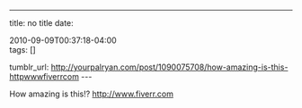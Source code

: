 ---
title: no title
date:

 2010-09-09T00:37:18-04:00  
tags:  []

tumblr_url:
http://yourpalryan.com/post/1090075708/how-amazing-is-this-httpwwwfiverrcom
\-\--

How amazing is this!? <http://www.fiverr.com>
